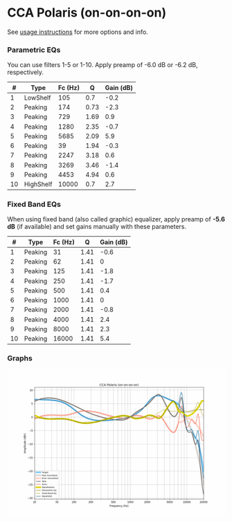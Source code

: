# CCA Polaris (on-on-on-on)
See [usage instructions](https://github.com/jaakkopasanen/AutoEq#usage) for more options and info.

### Parametric EQs
You can use filters 1-5 or 1-10. Apply preamp of -6.0 dB or -6.2 dB, respectively.

|   # | Type      |   Fc (Hz) |    Q |   Gain (dB) |
|-----|-----------|-----------|------|-------------|
|   1 | LowShelf  |       105 | 0.7  |        -0.2 |
|   2 | Peaking   |       174 | 0.73 |        -2.3 |
|   3 | Peaking   |       729 | 1.69 |         0.9 |
|   4 | Peaking   |      1280 | 2.35 |        -0.7 |
|   5 | Peaking   |      5685 | 2.09 |         5.9 |
|   6 | Peaking   |        39 | 1.94 |        -0.3 |
|   7 | Peaking   |      2247 | 3.18 |         0.6 |
|   8 | Peaking   |      3269 | 3.46 |        -1.4 |
|   9 | Peaking   |      4453 | 4.94 |         0.6 |
|  10 | HighShelf |     10000 | 0.7  |         2.7 |

### Fixed Band EQs
When using fixed band (also called graphic) equalizer, apply preamp of **-5.6 dB** (if available) and set gains manually with these parameters.

|   # | Type    |   Fc (Hz) |    Q |   Gain (dB) |
|-----|---------|-----------|------|-------------|
|   1 | Peaking |        31 | 1.41 |        -0.6 |
|   2 | Peaking |        62 | 1.41 |         0   |
|   3 | Peaking |       125 | 1.41 |        -1.8 |
|   4 | Peaking |       250 | 1.41 |        -1.7 |
|   5 | Peaking |       500 | 1.41 |         0.4 |
|   6 | Peaking |      1000 | 1.41 |         0   |
|   7 | Peaking |      2000 | 1.41 |        -0.8 |
|   8 | Peaking |      4000 | 1.41 |         2.4 |
|   9 | Peaking |      8000 | 1.41 |         2.3 |
|  10 | Peaking |     16000 | 1.41 |         5.4 |

### Graphs
![](./CCA%20Polaris%20(on-on-on-on).png)
